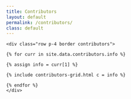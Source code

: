 ```yaml
---
title: Contributors
layout: default
permalink: /contributors/
class: default
---
```


<div class="container">

    <div class="row p-4 border contributors">

    {% for curr in site.data.contributors.info %}

    {% assign info = curr[1] %}

    {% include contributors-grid.html c = info %}
    
    {% endfor %}
    </div>
</div>
